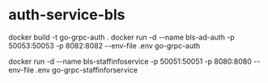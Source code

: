 # auth-service-bls
docker build -t go-grpc-auth .
docker run -d --name bls-ad-auth -p 50053:50053 -p 8082:8082 --env-file .env go-grpc-auth

docker run -d --name bls-staffinfoservice -p 50051:50051 -p 8080:8080 --env-file .env go-grpc-staffinforservice